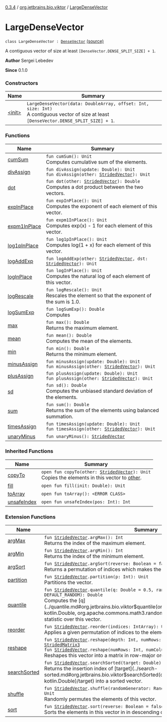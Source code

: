 [0.3.4](../../index.md) / [org.jetbrains.bio.viktor](../index.md) / [LargeDenseVector](.)

# LargeDenseVector

`class LargeDenseVector : `[`DenseVector`](../-dense-vector/index.md) [(source)](https://github.com/JetBrains-Research/viktor/blob/0.3.4/src/main/kotlin/org/jetbrains/bio/viktor/DenseVector.kt#L59)

A contiguous vector of size at least `[DenseVector.DENSE_SPLIT_SIZE] + 1`.

**Author**
Sergei Lebedev

**Since**
0.1.0

### Constructors

| Name | Summary |
|---|---|
| [&lt;init&gt;](-init-.md) | `LargeDenseVector(data: DoubleArray, offset: Int, size: Int)`<br>A contiguous vector of size at least `[DenseVector.DENSE_SPLIT_SIZE] + 1`. |

### Functions

| Name | Summary |
|---|---|
| [cumSum](cum-sum.md) | `fun cumSum(): Unit`<br>Computes cumulative sum of the elements. |
| [divAssign](div-assign.md) | `fun divAssign(update: Double): Unit`<br>`fun divAssign(other: `[`StridedVector`](../-strided-vector/index.md)`): Unit` |
| [dot](dot.md) | `fun dot(other: `[`StridedVector`](../-strided-vector/index.md)`): Double`<br>Computes a dot product between the two vectors. |
| [expInPlace](exp-in-place.md) | `fun expInPlace(): Unit`<br>Computes the exponent of each element of this vector. |
| [expm1InPlace](expm1-in-place.md) | `fun expm1InPlace(): Unit`<br>Computes exp(x) - 1 for each element of this vector. |
| [log1pInPlace](log1p-in-place.md) | `fun log1pInPlace(): Unit`<br>Computes log(1 + x) for each element of this vector. |
| [logAddExp](log-add-exp.md) | `fun logAddExp(other: `[`StridedVector`](../-strided-vector/index.md)`, dst: `[`StridedVector`](../-strided-vector/index.md)`): Unit` |
| [logInPlace](log-in-place.md) | `fun logInPlace(): Unit`<br>Computes the natural log of each element of this vector. |
| [logRescale](log-rescale.md) | `fun logRescale(): Unit`<br>Rescales the element so that the exponent of the sum is 1.0. |
| [logSumExp](log-sum-exp.md) | `fun logSumExp(): Double`<br>Computes |
| [max](max.md) | `fun max(): Double`<br>Returns the maximum element. |
| [mean](mean.md) | `fun mean(): Double`<br>Computes the mean of the elements. |
| [min](min.md) | `fun min(): Double`<br>Returns the minimum element. |
| [minusAssign](minus-assign.md) | `fun minusAssign(update: Double): Unit`<br>`fun minusAssign(other: `[`StridedVector`](../-strided-vector/index.md)`): Unit` |
| [plusAssign](plus-assign.md) | `fun plusAssign(update: Double): Unit`<br>`fun plusAssign(other: `[`StridedVector`](../-strided-vector/index.md)`): Unit` |
| [sd](sd.md) | `fun sd(): Double`<br>Computes the unbiased standard deviation of the elements. |
| [sum](sum.md) | `fun sum(): Double`<br>Returns the sum of the elements using balanced summation. |
| [timesAssign](times-assign.md) | `fun timesAssign(update: Double): Unit`<br>`fun timesAssign(other: `[`StridedVector`](../-strided-vector/index.md)`): Unit` |
| [unaryMinus](unary-minus.md) | `fun unaryMinus(): `[`StridedVector`](../-strided-vector/index.md) |

### Inherited Functions

| Name | Summary |
|---|---|
| [copyTo](../-dense-vector/copy-to.md) | `open fun copyTo(other: `[`StridedVector`](../-strided-vector/index.md)`): Unit`<br>Copies the elements in this vector to [other](../-dense-vector/copy-to.md#org.jetbrains.bio.viktor.DenseVector$copyTo(org.jetbrains.bio.viktor.StridedVector)/other). |
| [fill](../-dense-vector/fill.md) | `open fun fill(init: Double): Unit` |
| [toArray](../-dense-vector/to-array.md) | `open fun toArray(): <ERROR CLASS>` |
| [unsafeIndex](../-dense-vector/unsafe-index.md) | `open fun unsafeIndex(pos: Int): Int` |

### Extension Functions

| Name | Summary |
|---|---|
| [argMax](../arg-max.md) | `fun `[`StridedVector`](../-strided-vector/index.md)`.argMax(): Int`<br>Returns the index of the maximum element. |
| [argMin](../arg-min.md) | `fun `[`StridedVector`](../-strided-vector/index.md)`.argMin(): Int`<br>Returns the index of the minimum element. |
| [argSort](../arg-sort.md) | `fun `[`StridedVector`](../-strided-vector/index.md)`.argSort(reverse: Boolean = false): IntArray`<br>Returns a permutation of indices which makes the vector sorted. |
| [partition](../partition.md) | `fun `[`StridedVector`](../-strided-vector/index.md)`.partition(p: Int): Unit`<br>Partitions the vector. |
| [quantile](../quantile.md) | `fun `[`StridedVector`](../-strided-vector/index.md)`.quantile(q: Double = 0.5, randomGenerator: RandomGenerator = DEFAULT_RANDOM): Double`<br>Computes the [q](../quantile.md#org.jetbrains.bio.viktor$quantile(org.jetbrains.bio.viktor.StridedVector, kotlin.Double, org.apache.commons.math3.random.RandomGenerator)/q)-th order statistic over this vector. |
| [reorder](../reorder.md) | `fun `[`StridedVector`](../-strided-vector/index.md)`.reorder(indices: IntArray): Unit`<br>Applies a given permutation of indices to the elements in the vector. |
| [reshape](../reshape.md) | `fun `[`StridedVector`](../-strided-vector/index.md)`.reshape(depth: Int, numRows: Int, numColumns: Int): `[`StridedMatrix3`](../-strided-matrix3/index.md)<br>`fun `[`StridedVector`](../-strided-vector/index.md)`.reshape(numRows: Int, numColumns: Int): `[`StridedMatrix2`](../-strided-matrix2/index.md)<br>Reshapes this vector into a matrix in row-major order. |
| [searchSorted](../search-sorted.md) | `fun `[`StridedVector`](../-strided-vector/index.md)`.searchSorted(target: Double): Int`<br>Returns the insertion index of [target](../search-sorted.md#org.jetbrains.bio.viktor$searchSorted(org.jetbrains.bio.viktor.StridedVector, kotlin.Double)/target) into a sorted vector. |
| [shuffle](../shuffle.md) | `fun `[`StridedVector`](../-strided-vector/index.md)`.shuffle(randomGenerator: RandomGenerator = DEFAULT_RANDOM): Unit`<br>Randomly permutes the elements of this vector. |
| [sort](../sort.md) | `fun `[`StridedVector`](../-strided-vector/index.md)`.sort(reverse: Boolean = false): Unit`<br>Sorts the elements in this vector in in descending order. |
